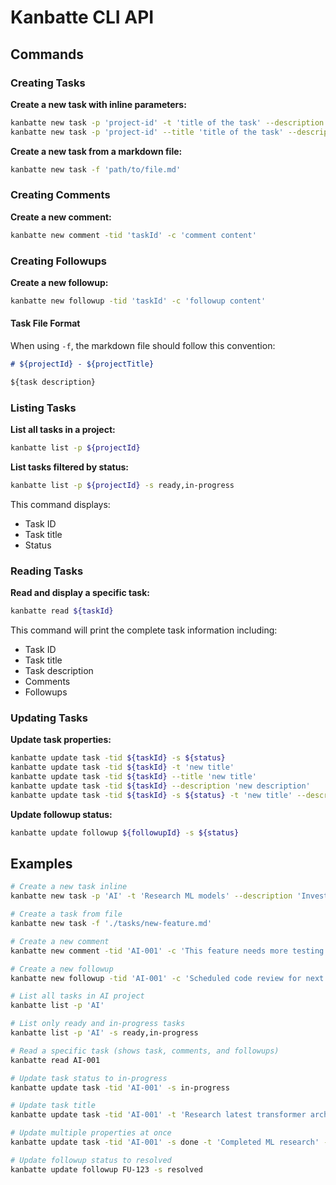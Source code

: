 # Kanbatte CLI API

## Commands

### Creating Tasks

**Create a new task with inline parameters:**
```bash
kanbatte new task -p 'project-id' -t 'title of the task' --description 'task description'
kanbatte new task -p 'project-id' --title 'title of the task' --description 'task description'
```

**Create a new task from a markdown file:**
```bash
kanbatte new task -f 'path/to/file.md'
```

### Creating Comments

**Create a new comment:**
```bash
kanbatte new comment -tid 'taskId' -c 'comment content'
```

### Creating Followups

**Create a new followup:**
```bash
kanbatte new followup -tid 'taskId' -c 'followup content'
```

#### Task File Format
When using `-f`, the markdown file should follow this convention:

```markdown
# ${projectId} - ${projectTitle}

${task description}
```

### Listing Tasks

**List all tasks in a project:**
```bash
kanbatte list -p ${projectId}
```

**List tasks filtered by status:**
```bash
kanbatte list -p ${projectId} -s ready,in-progress
```

This command displays:
- Task ID
- Task title
- Status

### Reading Tasks

**Read and display a specific task:**
```bash
kanbatte read ${taskId}
```

This command will print the complete task information including:
- Task ID
- Task title
- Task description
- Comments
- Followups

### Updating Tasks

**Update task properties:**
```bash
kanbatte update task -tid ${taskId} -s ${status}
kanbatte update task -tid ${taskId} -t 'new title'
kanbatte update task -tid ${taskId} --title 'new title'
kanbatte update task -tid ${taskId} --description 'new description'
kanbatte update task -tid ${taskId} -s ${status} -t 'new title' --description 'new description'
```

**Update followup status:**
```bash
kanbatte update followup ${followupId} -s ${status}
```

## Examples

```bash
# Create a new task inline
kanbatte new task -p 'AI' -t 'Research ML models' --description 'Investigate latest transformer architectures'

# Create a task from file
kanbatte new task -f './tasks/new-feature.md'

# Create a new comment
kanbatte new comment -tid 'AI-001' -c 'This feature needs more testing before deployment'

# Create a new followup
kanbatte new followup -tid 'AI-001' -c 'Scheduled code review for next sprint'

# List all tasks in AI project
kanbatte list -p 'AI'

# List only ready and in-progress tasks
kanbatte list -p 'AI' -s ready,in-progress

# Read a specific task (shows task, comments, and followups)
kanbatte read AI-001

# Update task status to in-progress
kanbatte update task -tid 'AI-001' -s in-progress

# Update task title
kanbatte update task -tid 'AI-001' -t 'Research latest transformer architectures'

# Update multiple properties at once
kanbatte update task -tid 'AI-001' -s done -t 'Completed ML research' --description 'Research completed successfully'

# Update followup status to resolved
kanbatte update followup FU-123 -s resolved
```
